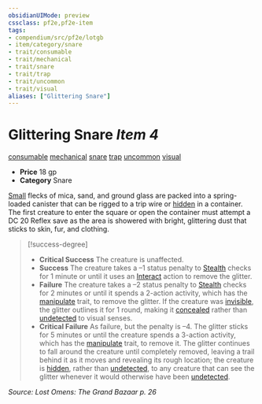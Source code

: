 ```yaml
---
obsidianUIMode: preview
cssclass: pf2e,pf2e-item
tags:
- compendium/src/pf2e/lotgb
- item/category/snare
- trait/consumable
- trait/mechanical
- trait/snare
- trait/trap
- trait/uncommon
- trait/visual
aliases: ["Glittering Snare"]
---
```

# Glittering Snare *Item 4*  
[consumable](../../../rules/traits/consumable.md)  [mechanical](../../../rules/traits/mechanical.md)  [snare](../../../rules/traits/snare.md)  [trap](../../../rules/traits/trap.md)  [uncommon](../../../rules/traits/uncommon.md)  [visual](../../../rules/traits/visual.md)  

- **Price** 18 gp
- **Category** Snare

[Small](../../../rules/traits/small-b1.md) flecks of mica, sand, and ground glass are packed into a spring-loaded canister that can be rigged to a trip wire or [hidden](../../../rules/conditions.md#Hidden) in a container. The first creature to enter the square or open the container must attempt a DC 20 Reflex save as the area is showered with bright, glittering dust that sticks to skin, fur, and clothing.

> [!success-degree] 
> - **Critical Success** The creature is unaffected.
> - **Success** The creature takes a –1 status penalty to [Stealth](../../skills.md#Stealth) checks for 1 minute or until it uses an [Interact](../../../rules/actions/interact.md) action to remove the glitter.
> - **Failure** The creature takes a –2 status penalty to [Stealth](../../skills.md#Stealth) checks for 2 minutes or until it spends a 2-action activity, which has the [manipulate](../../../rules/traits/manipulate.md) trait, to remove the glitter. If the creature was [invisible](../../../rules/conditions.md#Invisible), the glitter outlines it for 1 round, making it [concealed](../../../rules/conditions.md#Concealed) rather than [undetected](../../../rules/conditions.md#Undetected) to visual senses.
> - **Critical Failure** As failure, but the penalty is –4. The glitter sticks for 5 minutes or until the creature spends a 3-action activity, which has the [manipulate](../../../rules/traits/manipulate.md) trait, to remove it. The glitter continues to fall around the creature until completely removed, leaving a trail behind it as it moves and revealing its rough location; the creature is [hidden](../../../rules/conditions.md#Hidden), rather than [undetected](../../../rules/conditions.md#Undetected), to any creature that can see the glitter whenever it would otherwise have been [undetected](../../../rules/conditions.md#Undetected).

*Source: Lost Omens: The Grand Bazaar p. 26*